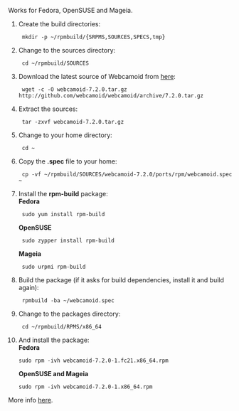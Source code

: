 Works for Fedora, OpenSUSE and Mageia.

1. Create the build directories:

        mkdir -p ~/rpmbuild/{SRPMS,SOURCES,SPECS,tmp}

2. Change to the sources directory:

        cd ~/rpmbuild/SOURCES

3. Download the latest source of Webcamoid from [here](https://github.com/webcamoid/webcamoid/releases):

        wget -c -O webcamoid-7.2.0.tar.gz http://github.com/webcamoid/webcamoid/archive/7.2.0.tar.gz

4. Extract the sources:

        tar -zxvf webcamoid-7.2.0.tar.gz

5. Change to your home directory:

        cd ~

6. Copy the **.spec** file to your home:

        cp -vf ~/rpmbuild/SOURCES/webcamoid-7.2.0/ports/rpm/webcamoid.spec ~

7. Install the **rpm-build** package:  
    **Fedora**

        sudo yum install rpm-build

    **OpenSUSE**

        sudo zypper install rpm-build

    **Mageia**

        sudo urpmi rpm-build

8. Build the package (if it asks for build dependencies, install it and build again):

        rpmbuild -ba ~/webcamoid.spec

9. Change to the packages directory:

        cd ~/rpmbuild/RPMS/x86_64

10. And install the package:  
    **Fedora**

        sudo rpm -ivh webcamoid-7.2.0-1.fc21.x86_64.rpm

    **OpenSUSE and Mageia**

        sudo rpm -ivh webcamoid-7.2.0-1.x86_64.rpm

More info [here](https://wiki.mageia.org/en/Packagers_RPM_tutorial#Install_required_package).
